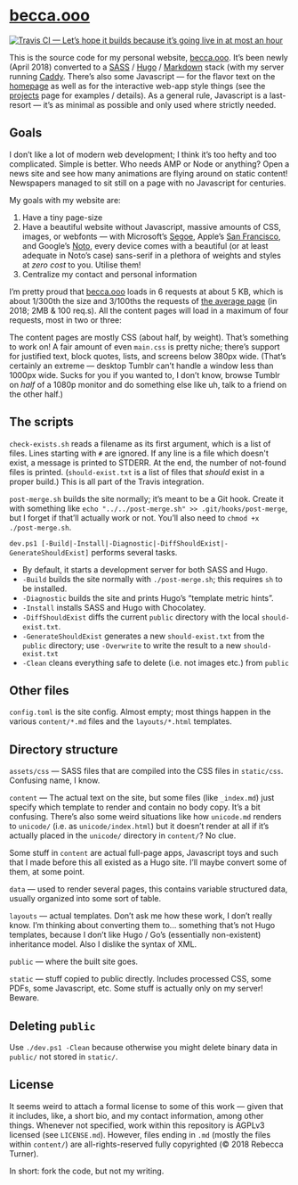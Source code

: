 # [becca.ooo]

[![Travis CI — Let’s hope it builds because it’s going live in at most an hour](https://travis-ci.org/9999years/becca.ooo.svg?branch=master)](https://travis-ci.org/9999years/becca.ooo)

This is the source code for my personal website, [becca.ooo]. It’s been newly
(April 2018) converted to a [SASS] / [Hugo] / [Markdown][bf] stack (with my
server running [Caddy].  There’s also some Javascript — for the flavor text on
the [homepage][becca.ooo] as well as for the interactive web-app style things
(see the [projects] page for examples / details). As a general rule, Javascript
is a last-resort — it’s as minimal as possible and only used where strictly
needed.

## Goals

I don’t like a lot of modern web development; I think it’s too hefty and too
complicated. Simple is better. Who needs AMP or Node or anything?  Open a news
site and see how many animations are flying around on static content!
Newspapers managed to sit still on a page with no Javascript for centuries.

My goals with my website are:

1. Have a tiny page-size
2. Have a beautiful website without Javascript, massive amounts of CSS, images,
   or webfonts — with Microsoft’s [Segoe], Apple’s [San Francisco], and Google’s
   [Noto], every device comes with a beautiful (or at least adequate in Noto’s
   case) sans-serif in a plethora of weights and styles at *zero cost* to you.
   Utilise them!
3. Centralize my contact and personal information

I’m pretty proud that [becca.ooo] loads in 6 requests at about 5 KB, which
is about 1/300th the size and 3/100ths the requests of [the average page] (in
2018; 2MB & 100 req.s). All the content pages will load in a maximum of four
requests, most in two or three:

The content pages are mostly CSS (about half, by weight). That’s something to
work on! A fair amount of even `main.css` is pretty niche; there’s support for
justified text, block quotes, lists, and screens below 380px wide. (That’s
certainly an extreme — desktop Tumblr can’t handle a window less than 1000px
wide. Sucks for you if you wanted to, I don’t know, browse Tumblr on *half* of
a 1080p monitor and do something else like uh, talk to a friend on the other
half.)

## The scripts

`check-exists.sh` reads a filename as its first argument, which is a list of
files. Lines starting with `#` are ignored. If any line is a file which doesn't
exist, a message is printed to STDERR. At the end, the number of not-found files
is printed. (`should-exist.txt` is a list of files that *should* exist in a
proper build.) This is all part of the Travis integration.

`post-merge.sh` builds the site normally; it’s meant to be a Git hook. Create
it with something like `echo "../../post-merge.sh" >> .git/hooks/post-merge`,
but I forget if that’ll actually work or not. You’ll also need to `chmod +x
./post-merge.sh`.

`dev.ps1 [-Build|-Install|-Diagnostic|-DiffShouldExist|-GenerateShouldExist]`
performs several tasks.

* By default, it starts a development server for both SASS and Hugo.
* `-Build` builds the site normally with `./post-merge.sh`; this requires `sh`
  to be installed.
* `-Diagnostic` builds the site and prints Hugo’s “template metric hints”.
* `-Install` installs SASS and Hugo with Chocolatey.
* `-DiffShouldExist` diffs the current `public` directory with the local
  `should-exist.txt`.
* `-GenerateShouldExist` generates a new `should-exist.txt` from the `public`
  directory; use `-Overwrite` to write the result to a new `should-exist.txt`
* `-Clean` cleans everything safe to delete (i.e. not images etc.) from `public`

## Other files

`config.toml` is the site config. Almost empty; most things happen in the
various `content/*.md` files and the `layouts/*.html` templates.

## Directory structure

`assets/css` — SASS files that are compiled into the CSS files in `static/css`.
Confusing name, I know.

`content` — The actual text on the site, but some files (like `_index.md`) just
specify which template to render and contain no body copy. It’s a bit confusing.
There’s also some weird situations like how `unicode.md` renders to `unicode/`
(i.e. as `unicode/index.html`) but it doesn’t render at all if it’s actually
placed in the `unicode/` directory in `content/`? No clue.

Some stuff in `content` are actual full-page apps, Javascript toys and such that
I made before this all existed as a Hugo site. I’ll maybe convert some of them,
at some point.

`data` — used to render several pages, this contains variable structured data,
usually organized into some sort of table.

`layouts` — actual templates. Don’t ask me how these work, I don’t really know.
I’m thinking about converting them to... something that’s not Hugo templates,
because I don’t like Hugo / Go’s (essentially non-existent) inheritance model.
Also I dislike the syntax of XML.

`public` — where the built site goes.

`static` — stuff copied to public directly. Includes processed CSS, some PDFs,
some Javascript, etc. Some stuff is actually only on my server! Beware.

## Deleting `public`

Use `./dev.ps1 -Clean` because otherwise you might delete binary data in
`public/` not stored in `static/`.

## License

It seems weird to attach a formal license to some of this work — given that it
includes, like, a short bio, and my contact information, among other things.
Whenever not specified, work within this repository is AGPLv3 licensed (see
`LICENSE.md`). However, files ending in `.md` (mostly the files within
`content/`) are all-rights-reserved fully copyrighted (© 2018 Rebecca Turner).

In short: fork the code, but not my writing.

[becca.ooo]: https://becca.ooo/
[projects]: https://becca.ooo/projects
[bf]: https://github.com/russross/blackfriday
[SASS]: http://sass-lang.com/
[Hugo]: https://github.com/gohugoio/hugo
[Caddy]: https://caddyserver.com/
[the average page]: https://www.machmetrics.com/speed-blog/average-page-load-times-websites-2018/
[Segoe]: https://en.m.wikipedia.org/wiki/Segoe
[San Francisco]: https://en.m.wikipedia.org/wiki/San_Francisco_(sans-serif_typeface)
[Noto]: https://en.m.wikipedia.org/wiki/Noto_fonts
[svg favicon support]: https://caniuse.com/#feat=link-icon-svg
